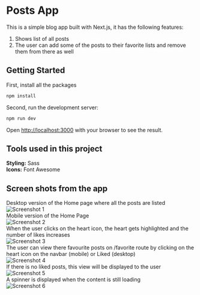 # Posts App

This is a simple blog app built with Next.js, it has the following features:

1. Shows list of all posts
2. The user can add some of the posts to their favorite lists
   and remove them from there as well

## Getting Started

First, install all the packages

```bash
npm install

```

Second, run the development server:

```bash
npm run dev

```

Open [http://localhost:3000](http://localhost:3000) with your browser to see the result.

## Tools used in this project

**Styling:** Sass </br>
**Icons:** Font Awesome

## Screen shots from the app

Desktop version of the Home page where all the posts are listed </br>
![Screenshot 1](./screenshots/1.png "Screenshot")
</br>Mobile version of the Home Page </br>
![Screenshot 2](./screenshots/2.png "Screenshot")
</br>When the user clicks on the heart icon, the heart gets highlighted and the number of likes increases </br>
![Screenshot 3](./screenshots/3.png "Screenshot")
</br>The user can view there favourite posts on /favorite route by clicking on the heart icon on the navbar (mobile) or Liked (desktop)</br>
![Screenshot 4](./screenshots/6.png "Screenshot")
</br>If there is no liked posts, this view will be displayed to the user </br>
![Screenshot 5](./screenshots/4.png "Screenshot")
</br>A spinner is displayed when the content is still loading</br>
![Screenshot 6](./screenshots/5.png "Screenshot")
